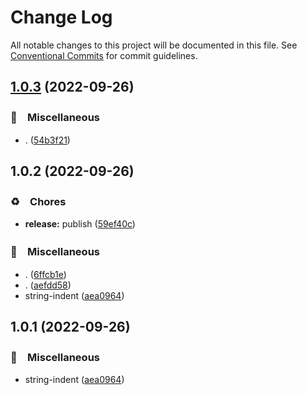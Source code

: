 # Change Log

All notable changes to this project will be documented in this file.
See [Conventional Commits](https://conventionalcommits.org) for commit guidelines.

## [1.0.3](https://github.com/bluelovers/ws-string/compare/string-detect-indent@1.0.2...string-detect-indent@1.0.3) (2022-09-26)



### 🔖　Miscellaneous

* . ([54b3f21](https://github.com/bluelovers/ws-string/commit/54b3f21e238396cf611089e1089093b08c867bba))



## 1.0.2 (2022-09-26)



### ♻️　Chores

* **release:** publish ([59ef40c](https://github.com/bluelovers/ws-string/commit/59ef40c13dcb41de03375ca3b9a7cbee1caac673))


### 🔖　Miscellaneous

* . ([6ffcb1e](https://github.com/bluelovers/ws-string/commit/6ffcb1e8165e2631ce5b6539e54c93e3d49d9c0d))
* . ([aefdd58](https://github.com/bluelovers/ws-string/commit/aefdd58b03840847e560498c7c4486c7d6b8742e))
* string-indent ([aea0964](https://github.com/bluelovers/ws-string/commit/aea09643224313a80e4ba592d8f172b8f002a816))



## 1.0.1 (2022-09-26)



### 🔖　Miscellaneous

* string-indent ([aea0964](https://github.com/bluelovers/ws-string/commit/aea09643224313a80e4ba592d8f172b8f002a816))
